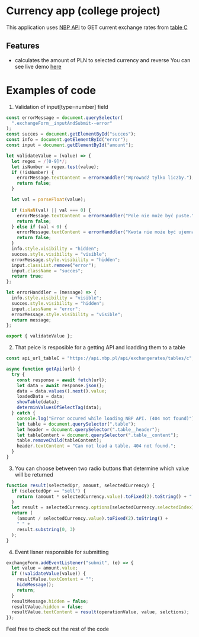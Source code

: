 # Currency app (college project)

This application uses [NBP API](http://api.nbp.pl/) to GET current exchange rates from [table C](http://api.nbp.pl/api/exchangerates/tables/c)

## Features

- calculates the amount of PLN to selected currency and reverse
  You can see live demo [here](https://michal-hajduk-currency-app.netlify.app/)

# Examples of code

1. Validation of input[type=number] field

```javascript
const errorMessage = document.querySelector(
  ".exchangeForm__inputAndSubmit--error"
);
const succes = document.getElementById("succes");
const info = document.getElementById("error");
const input = document.getElementById("amount");

let validateValue = (value) => {
  let regex = /[0-9]*/;
  let isNumber = regex.test(value);
  if (!isNumber) {
    errorMessage.textContent = errorHanddler("Wprowadź tylko liczby.");
    return false;
  }

  let val = parseFloat(value);

  if (isNaN(val) || val === 0) {
    errorMessage.textContent = errorHanddler("Pole nie może być puste.");
    return false;
  } else if (val < 0) {
    errorMessage.textContent = errorHanddler("Kwota nie może być ujemna.");
    return false;
  }
  info.style.visibility = "hidden";
  succes.style.visibility = "visible";
  errorMessage.style.visibility = "hidden";
  input.classList.remove("error");
  input.className = "succes";
  return true;
};

let errorHanddler = (message) => {
  info.style.visibility = "visible";
  succes.style.visibility = "hidden";
  input.className = "error";
  errorMessage.style.visibility = "visible";
  return message;
};

export { validateValue };
```

2. That peice is resposible for a getting API and loadding them to a table

```javascript
const api_url_tableC = "https://api.nbp.pl/api/exchangerates/tables/c";

async function getApi(url) {
  try {
    const response = await fetch(url);
    let data = await response.json();
    data = data.values().next().value;
    loadedData = data;
    showTable(data);
    determinValuesOfSelectTag(data);
  } catch {
    console.log("Error occured while loading NBP API. (404 not found)");
    let table = document.querySelector(".table");
    let header = document.querySelector(".table__header");
    let tableContent = document.querySelector(".table__content");
    table.removeChild(tableContent);
    header.textContent = "Can not load a table. 404 not found.";
  }
}
```

3. You can choose between two radio buttons that determine which value will be returned

```javascript
function result(selectedOpr, amount, selectedCurrency) {
  if (selectedOpr == "sell") {
    return (amount * selectedCurrency.value).toFixed(2).toString() + " PLN";
  }
  let result = selectedCurrency.options[selectedCurrency.selectedIndex].text;
  return (
    (amount / selectedCurrency.value).toFixed(2).toString() +
    " " +
    result.substring(0, 3)
  );
}
```

4. Event lisner responsible for submitting

```javascript
exchangeForm.addEventListener("submit", (e) => {
  let value = amount.value;
  if (!validateValue(value)) {
    resultValue.textContent = "";
    hideMessage();
    return;
  }
  resultMessage.hidden = false;
  resultValue.hidden = false;
  resultValue.textContent = result(operationValue, value, selctions);
});
```

Feel free to check out the rest of the code
